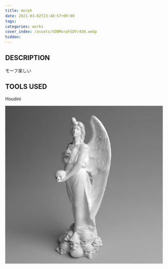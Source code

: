 ```yaml
---
title: morph
date: 2021-03-02T23:48:57+09:00
tags: 
categories: works
cover_index: /assets/VDBMorphSDF/450.webp
hidden: 
---
```


## DESCRIPTION
モーフ楽しい

## TOOLS USED
Houdini

![eyecatch](/assets/VDBMorphSDF/01.webp)